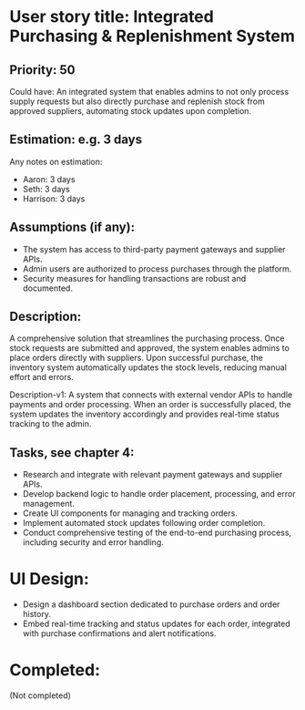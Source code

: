 # User story title: Integrated Purchasing & Replenishment System

## Priority: 50
Could have:
An integrated system that enables admins to not only process supply requests but also directly purchase and replenish stock from approved suppliers, automating stock updates upon completion.

## Estimation: e.g. 3 days
Any notes on estimation:
* Aaron: 3 days
* Seth: 3 days
* Harrison: 3 days

## Assumptions (if any):
- The system has access to third-party payment gateways and supplier APIs.
- Admin users are authorized to process purchases through the platform.
- Security measures for handling transactions are robust and documented.

## Description:
A comprehensive solution that streamlines the purchasing process. Once stock requests are submitted and approved, the system enables admins to place orders directly with suppliers. Upon successful purchase, the inventory system automatically updates the stock levels, reducing manual effort and errors.

Description-v1:
A system that connects with external vendor APIs to handle payments and order processing. When an order is successfully placed, the system updates the inventory accordingly and provides real-time status tracking to the admin.

## Tasks, see chapter 4:
- Research and integrate with relevant payment gateways and supplier APIs.
- Develop backend logic to handle order placement, processing, and error management.
- Create UI components for managing and tracking orders.
- Implement automated stock updates following order completion.
- Conduct comprehensive testing of the end-to-end purchasing process, including security and error handling.

# UI Design:
- Design a dashboard section dedicated to purchase orders and order history.
- Embed real-time tracking and status updates for each order, integrated with purchase confirmations and alert notifications.

# Completed:
(Not completed)
